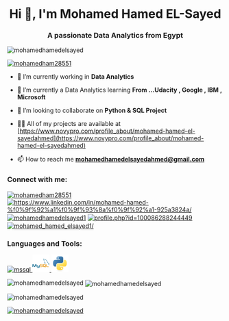 <h1 align="center">Hi 👋, I'm Mohamed Hamed EL-Sayed</h1>
<h3 align="center">A passionate Data Analytics from Egypt</h3>
<p align="left"> <img src="https://komarev.com/ghpvc/?username=mohamedhamedelsayed&label=Profile%20views&color=0e75b6&style=flat" alt="mohamedhamedelsayed" /> </p>


<p align="left"> <a href="https://twitter.com/mohamedham28551" target="blank"><img src="https://img.shields.io/twitter/follow/mohamedham28551?logo=twitter&style=for-the-badge" alt="mohamedham28551" /></a> </p>

- 🔭 I’m currently working in **Data Analytics**

- 🌱 I’m currently a Data Analytics learning **From ...Udacity , Google , IBM , Microsoft**

- 👯 I’m looking to collaborate on **Python & SQL Project**

- 👨‍💻 All of my projects are available at [https://www.novypro.com/profile_about/mohamed-hamed-el-sayedahmed](https://www.novypro.com/profile_about/mohamed-hamed-el-sayedahmed)

- 📫 How to reach me **mohamedhamedelsayedahmed@gmail.com**

<h3 align="left">Connect with me:</h3>
<p align="left">
<a href="https://twitter.com/mohamedham28551" target="blank"><img align="center" src="https://raw.githubusercontent.com/rahuldkjain/github-profile-readme-generator/master/src/images/icons/Social/twitter.svg" alt="mohamedham28551" height="30" width="40" /></a>
<a href="mohamed-hamed-💡📊💡-925a3824a/" target="blank"><img align="center" src="https://raw.githubusercontent.com/rahuldkjain/github-profile-readme-generator/master/src/images/icons/Social/linked-in-alt.svg" alt="https://www.linkedin.com/in/mohamed-hamed-%f0%9f%92%a1%f0%9f%93%8a%f0%9f%92%a1-925a3824a/" height="30" width="40" /></a>
<a href="https://kaggle.com/mohamedhamedelsayed1" target="blank"><img align="center" src="https://raw.githubusercontent.com/rahuldkjain/github-profile-readme-generator/master/src/images/icons/Social/kaggle.svg" alt="mohamedhamedelsayed1" height="30" width="40" /></a>
<a href="https://fb.com/profile.php?id=100086288244449" target="blank"><img align="center" src="https://raw.githubusercontent.com/rahuldkjain/github-profile-readme-generator/master/src/images/icons/Social/facebook.svg" alt="profile.php?id=100086288244449" height="30" width="40" /></a>
<a href="https://instagram.com/mohamed_hamed_elsayed1/" target="blank"><img align="center" src="https://raw.githubusercontent.com/rahuldkjain/github-profile-readme-generator/master/src/images/icons/Social/instagram.svg" alt="mohamed_hamed_elsayed1/" height="30" width="40" /></a>
</p>

<h3 align="left">Languages and Tools:</h3>
<p align="left"> <a href="https://www.microsoft.com/en-us/sql-server" target="_blank" rel="noreferrer"> <img src="https://www.svgrepo.com/show/303229/microsoft-sql-server-logo.svg" alt="mssql" width="40" height="40"/> </a> <a href="https://www.mysql.com/" target="_blank" rel="noreferrer"> <img src="https://raw.githubusercontent.com/devicons/devicon/master/icons/mysql/mysql-original-wordmark.svg" alt="mysql" width="40" height="40"/> </a> <a href="https://www.python.org" target="_blank" rel="noreferrer"> <img src="https://raw.githubusercontent.com/devicons/devicon/master/icons/python/python-original.svg" alt="python" width="40" height="40"/> </a> </p>

<p><img align="left" src="https://github-readme-stats.vercel.app/api/top-langs?username=mohamedhamedelsayed&show_icons=true&locale=en&layout=compact" alt="mohamedhamedelsayed" /></p>

<p>&nbsp;<img align="center" src="https://github-readme-stats.vercel.app/api?username=mohamedhamedelsayed&show_icons=true&locale=en" alt="mohamedhamedelsayed" /></p>

<p><img align="center" src="https://github-readme-streak-stats.herokuapp.com/?user=mohamedhamedelsayed&" alt="mohamedhamedelsayed" /></p>

<p align="left"> <a href="https://github.com/ryo-ma/github-profile-trophy"><img src="https://github-profile-trophy.vercel.app/?username=mohamedhamedelsayed" alt="mohamedhamedelsayed" /></a> </p>
